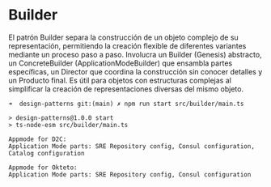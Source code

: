# Builder

El patrón Builder separa la construcción de un objeto complejo de su representación, permitiendo la creación flexible de diferentes variantes mediante un proceso paso a paso. Involucra un Builder (Genesis) abstracto, un ConcreteBuilder (ApplicationModeBuilder) que ensambla partes específicas, un Director que coordina la construcción sin conocer detalles y un Producto final. Es útil para objetos con estructuras complejas al simplificar la creación de representaciones diversas del mismo objeto.

```
➜  design-patterns git:(main) ✗ npm run start src/builder/main.ts

> design-patterns@1.0.0 start
> ts-node-esm src/builder/main.ts

Appmode for D2C:
Application Mode parts: SRE Repository config, Consul configuration, Catalog configuration

Appmode for Okteto:
Application Mode parts: SRE Repository config, Consul configuration
```
